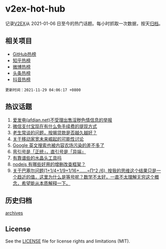 # v2ex-hot-hub

 记录[V2EX](https://www.v2ex.com/)从 2021-01-06 日至今的热门话题。每小时抓取一次数据，按天[归档](archives)。
 
 ## 相关项目

- [GitHub热榜](https://github.com/lonnyzhang423/github-hot-hub)
- [知乎热榜](https://github.com/lonnyzhang423/zhihu-hot-hub)
- [微博热榜](https://github.com/lonnyzhang423/weibo-hot-hub)
- [头条热榜](https://github.com/lonnyzhang423/toutiao-hot-hub)
- [抖音热榜](https://github.com/lonnyzhang423/douyin-hot-hub)


 `更新时间：2021-11-29 04:06:17 +0800`

## 热议话题

1. [爱发电(afdian.net)不受理出售淫秽色情信息的举报](https://www.v2ex.com/t/818534)
1. [微信支付宝现在有什么免手续费的提现方式](https://www.v2ex.com/t/818482)
1. [老生常谈的问题，按揭贷款是否越久越好？](https://www.v2ex.com/t/818508)
1. [关于移动家宽未来崛起的可能性讨论](https://www.v2ex.com/t/818568)
1. [Google 英文搜索也被内容农场污染的差不多了](https://www.v2ex.com/t/818561)
1. [弯引号是「正统」，直引号是「异端」](https://www.v2ex.com/t/818465)
1. [有靠谱些的水晶头工具吗](https://www.v2ex.com/t/818472)
1. [nodejs 有哪些好用的增删改查框架？](https://www.v2ex.com/t/818494)
1. [关于巴塞尔问题(1+1/4+1/9+1/16+......=Π^2 /6), 按我的思维这个结果只是一个趋近的值，这里为什么是等号呢？数学不太好，一直不太理解无穷这个概念，希望能从本质解释一下。](https://www.v2ex.com/t/818538)

## 历史归档

[archives](archives)

## License

See the [LICENSE](LICENSE) file for license rights and limitations (MIT).
